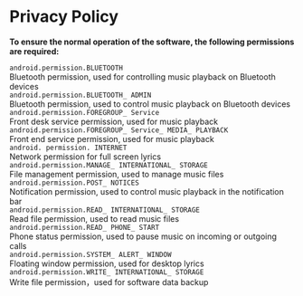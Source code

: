# Privacy Policy
__To ensure the normal operation of the software, the following permissions are required:__

`android.permission.BLUETOOTH`\
Bluetooth permission, used for controlling music playback on Bluetooth devices\
`android.permission.BLUETOOTH_ ADMIN`\
Bluetooth permission, used to control music playback on Bluetooth devices\
`android.permission.FOREGROUP_ Service`\
Front desk service permission, used for music playback\
`android.permission.FOREGROUP_ Service_ MEDIA_ PLAYBACK`\
Front end service permission, used for music playback\
`android. permission. INTERNET`\
Network permission for full screen lyrics\
`android.permission.MANAGE_ INTERNATIONAL_ STORAGE`\
File management permission, used to manage music files\
`android.permission.POST_ NOTICES`\
Notification permission, used to control music playback in the notification bar\
`android.permission.READ_ INTERNATIONAL_ STORAGE`\
Read file permission, used to read music files\
`android.permission.READ_ PHONE_ START`\
Phone status permission, used to pause music on incoming or outgoing calls\
`android.permission.SYSTEM_ ALERT_ WINDOW`\
Floating window permission, used for desktop lyrics\
`android.permission.WRITE_ INTERNATIONAL_ STORAGE`\
Write file permission，used for software data backup